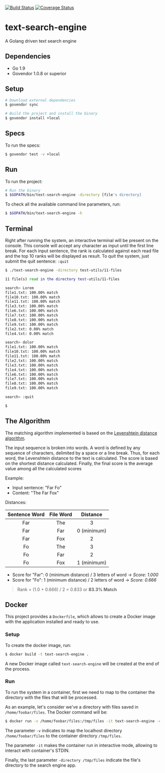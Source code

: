 [![Build Status](https://travis-ci.org/mauricioklein/text-search-engine.svg?branch=master)](https://travis-ci.org/mauricioklein/text-search-engine)
[![Coverage Status](https://coveralls.io/repos/github/mauricioklein/text-search-engine/badge.svg?branch=master)](https://coveralls.io/github/mauricioklein/text-search-engine?branch=master)

# text-search-engine
A Golang driven text search engine

## Dependencies

- Go 1.9
- Govendor 1.0.8 or superior

## Setup

```bash
# Download external dependencies
$ govendor sync

# Build the project and install the binary
$ govendor install +local
````

## Specs

To run the specs:

```bash
$ govendor test -v +local
```

## Run

To run the project:

```bash
# Run the binary
$ $GOPATH/bin/text-search-engine -directory [file's directory]
```

To check all the available command line parameters, run:

```bash
$ $GOPATH/bin/text-search-engine -h
```

## Terminal

Right after running the system, an interactive terminal will be present on the console.
This console will accept any character as input until the first line break.
For each input sentence, the rank is calculated against each read file and the top 10 ranks will be displayed
as result.
To quit the system, just submit the quit sentence: `:quit`

```bash
$ ./text-search-engine -directory test-utils/11-files

11 file(s) read in the directory test-utils/11-files

search> Lorem
file1.txt: 100.00% match
file10.txt: 100.00% match
file11.txt: 100.00% match
file3.txt: 100.00% match
file6.txt: 100.00% match
file7.txt: 100.00% match
file8.txt: 100.00% match
file9.txt: 100.00% match
file2.txt: 0.00% match
file4.txt: 0.00% match

search> dolor
file1.txt: 100.00% match
file10.txt: 100.00% match
file11.txt: 100.00% match
file2.txt: 100.00% match
file3.txt: 100.00% match
file4.txt: 100.00% match
file6.txt: 100.00% match
file7.txt: 100.00% match
file8.txt: 100.00% match
file9.txt: 100.00% match

search> :quit 

$
```

## The Algorithm

The matching algorithm implemented is based on the [Levenshtein distance algorithm](https://en.wikipedia.org/wiki/Levenshtein_distance).

The input sequence is broken into words. A word is defined by any sequence of characters, delimited
by a space or a line break. Thus, for each word, the Levenshtein distance to the text is calculated.
The score is based on the shortest distance calculated.
Finally, the final score is the average value among all the calculated scores

Example:

- Input sentence: "Far Fo"
- Content: "The Far Fox"

Distances:

| Sentence Word | File Word | Distance    |
|:-------------:|:---------:|:-----------:|
| Far           | The       | 3           |
| Far           | Far       | 0 (minimum) |
| Far           | Fox       | 2           |
| Fo            | The       | 3           |
| Fo            | Far       | 2           |
| Fo            | Fox       | 1 (minimum) |

-  Score for "Far": 0 (minimum distance) / 3 letters of word ->  *Score: 1.000*
-  Score for "Fo": 1 (minimum distance) / 2 letters of word ->  *Score: 0.666*


> Rank = (1.0 + 0.666) / 2 = 0.833 or **83.3% Match**

## Docker

This project provides a `Dockerfile`, which allows to create a Docker image with the application installed
and ready to use.

### Setup

To create the docker image, run:

```bash
$ docker build -t text-search-engine .
```

A new Docker image called `text-search-engine` will be created at the end of the process.

### Run

To run the system in a container, first we need to map to the container the directory with the files that will
be processed.

As an example, let's consider we've a directory with files saved in `/home/foobar/files`.
The Docker command will be:

```bash
$ docker run -v /home/foobar/files:/tmp/files -it text-search-engine -directory /tmp/files
```

The parameter `-v` indicates to map the localhost directory `/home/foobar/files` to the container directory
`/tmp/files`.

The parameter `-it` makes the container run in interactive mode, allowing to interact with container's STDIN.

Finally, the last parameter `-directory /tmp/files` indicate the file's directory to the search engine app.
